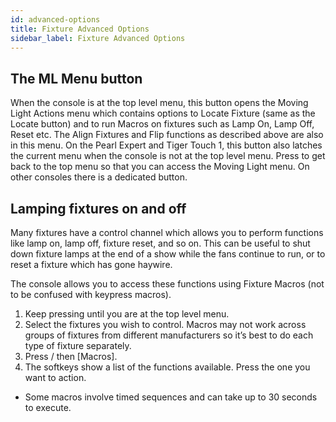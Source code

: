 ```yaml
---
id: advanced-options
title: Fixture Advanced Options
sidebar_label: Fixture Advanced Options
---
```


The ML Menu button
------------------

When the console is at the top level menu, this button opens the Moving Light Actions menu which contains options to Locate Fixture (same as the Locate button) and to run Macros on fixtures such as Lamp On, Lamp Off, Reset etc. The Align Fixtures and Flip functions as described above are also in this menu.
On the Pearl Expert and Tiger Touch 1, this button also latches the current menu when the console is not at the top level menu. Press <Exit> to get back to the top menu so that you can access the Moving Light menu. On other consoles there is a dedicated <Latch Menu> button.

Lamping fixtures on and off
---------------------------

Many fixtures have a control channel which allows you to perform functions like lamp on, lamp off, fixture reset, and so on. This can be useful to shut down fixture lamps at the end of a show while the fans continue to run, or to reset a fixture which has gone haywire.

The console allows you to access these functions using Fixture Macros (not to be confused with keypress macros).

1.	Keep pressing <Exit> until you are at the top level menu.
2.	Select the fixtures you wish to control. Macros may not work across groups of fixtures from different manufacturers so it’s best to do each type of fixture separately.
3.	Press <Fixture Tools>/<ML Menu> then [Macros].
4.	The softkeys show a list of the functions available. Press the one you want to action.

-	Some macros involve timed sequences and can take up to 30 seconds to execute.
